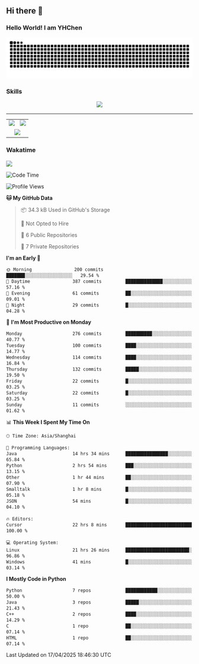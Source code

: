 
## Hi there 👋

<!--
**YHChen0511/YHChen0511** is a ✨ _special_ ✨ repository because its `README.md` (this file) appears on your GitHub profile.

Here are some ideas to get you started:

- 🔭 I’m currently working on ...
- 🌱 I’m currently learning ...
- 👯 I’m looking to collaborate on ...
- 🤔 I’m looking for help with ...
- 💬 Ask me about ...
- 📫 How to reach me: ...
- 😄 Pronouns: ...
- ⚡ Fun fact: ...
-->
### Hello World!  I am YHChen

![](https://raw.githubusercontent.com/YHChen0511/YHChen0511/refs/heads/output/github-contribution-grid-snake.svg)

### Skills

<p align="center">
  <a href="https://skillicons.dev">
    <img src="https://skillicons.dev/icons?i=python,cpp,java,c,pytorch,git,docker,latex,mysql,linux,vscode" />
  </a>
</p>

---
<div align="center">
  <table style="width:100%;">
    <tr>
      <!-- 第一个图片 -->
      <td align="center">
        <img height='200' src="https://github-readme-stats.vercel.app/api?username=YHChen0511&show_icons=true" />
      </td>
      <!-- 第二个图片 -->
      <td align="center">
        <img height='200' src="https://github-readme-stats.vercel.app/api/top-langs/?username=YHChen0511&layout=compact" />
      </td>
    </tr>
    <!-- 第三个图片 -->
    <tr>
      <td colspan="2" align="center">
        <img height="220" src="https://github-readme-activity-graph.vercel.app/graph?username=YHChen0511&theme=github-compact&hide_border=true&area=true" />
      </td>
    </tr>
  </table>
</div>

### Wakatime
<img align="center" src="https://github-readme-stats.vercel.app/api/wakatime?username=YHChen0511&theme=transparent&hide_border=true&layout=compact&langs_count=20&range=last_30_days" />

<!--START_SECTION:waka-->
![Code Time](http://img.shields.io/badge/Code%20Time-154%20hrs%2033%20mins-blue)

![Profile Views](http://img.shields.io/badge/Profile%20Views-2-blue)

**🐱 My GitHub Data** 

> 📦 34.3 kB Used in GitHub's Storage 
 > 
> 🚫 Not Opted to Hire
 > 
> 📜 6 Public Repositories 
 > 
> 🔑 7 Private Repositories 
 > 
**I'm an Early 🐤** 

```text
🌞 Morning                200 commits         ███████░░░░░░░░░░░░░░░░░░   29.54 % 
🌆 Daytime                387 commits         ██████████████░░░░░░░░░░░   57.16 % 
🌃 Evening                61 commits          ██░░░░░░░░░░░░░░░░░░░░░░░   09.01 % 
🌙 Night                  29 commits          █░░░░░░░░░░░░░░░░░░░░░░░░   04.28 % 
```
📅 **I'm Most Productive on Monday** 

```text
Monday                   276 commits         ██████████░░░░░░░░░░░░░░░   40.77 % 
Tuesday                  100 commits         ████░░░░░░░░░░░░░░░░░░░░░   14.77 % 
Wednesday                114 commits         ████░░░░░░░░░░░░░░░░░░░░░   16.84 % 
Thursday                 132 commits         █████░░░░░░░░░░░░░░░░░░░░   19.50 % 
Friday                   22 commits          █░░░░░░░░░░░░░░░░░░░░░░░░   03.25 % 
Saturday                 22 commits          █░░░░░░░░░░░░░░░░░░░░░░░░   03.25 % 
Sunday                   11 commits          ░░░░░░░░░░░░░░░░░░░░░░░░░   01.62 % 
```


📊 **This Week I Spent My Time On** 

```text
🕑︎ Time Zone: Asia/Shanghai

💬 Programming Languages: 
Java                     14 hrs 34 mins      ████████████████░░░░░░░░░   65.84 % 
Python                   2 hrs 54 mins       ███░░░░░░░░░░░░░░░░░░░░░░   13.15 % 
Other                    1 hr 44 mins        ██░░░░░░░░░░░░░░░░░░░░░░░   07.90 % 
Smalltalk                1 hr 8 mins         █░░░░░░░░░░░░░░░░░░░░░░░░   05.18 % 
JSON                     54 mins             █░░░░░░░░░░░░░░░░░░░░░░░░   04.10 % 

🔥 Editors: 
Cursor                   22 hrs 8 mins       █████████████████████████   100.00 % 

💻 Operating System: 
Linux                    21 hrs 26 mins      ████████████████████████░   96.86 % 
Windows                  41 mins             █░░░░░░░░░░░░░░░░░░░░░░░░   03.14 % 
```

**I Mostly Code in Python** 

```text
Python                   7 repos             ████████████░░░░░░░░░░░░░   50.00 % 
Java                     3 repos             █████░░░░░░░░░░░░░░░░░░░░   21.43 % 
C++                      2 repos             ████░░░░░░░░░░░░░░░░░░░░░   14.29 % 
C                        1 repo              ██░░░░░░░░░░░░░░░░░░░░░░░   07.14 % 
HTML                     1 repo              ██░░░░░░░░░░░░░░░░░░░░░░░   07.14 % 
```




 Last Updated on 17/04/2025 18:46:30 UTC
<!--END_SECTION:waka-->
